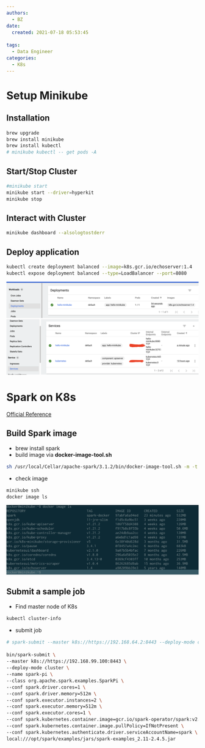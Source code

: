 ```yaml
---
authors:
  - BZ
date: 
  created: 2021-07-18 05:53:45

tags:
  - Data Engineer
categories: 
  - K8s
---
```

# Setup Minikube
<!-- more -->
## Installation 
```bash
brew upgrade 
brew install minikube
brew install kubectl
# minikube kubectl -- get pods -A
```

## Start/Stop Cluster
```bash
#minikube start
minikube start --driver=hyperkit
minikube stop
```

## Interact with Cluster
```bash
minikube dashboard --alsologtostderr
```

## Deploy application
```bash
kubectl create deployment balanced --image=k8s.gcr.io/echoserver:1.4  
kubectl expose deployment balanced --type=LoadBalancer --port=8080
```
![](../assets/images/minikube_deployment.png "deployment")
![](../assets/images/minikube_port.png "service")

# Spark on K8s
[Official Reference](https://spark.apache.org/docs/latest/running-on-kubernetes.html)

## Build Spark image
- brew install spark
- build image via **docker-image-tool.sh**
```bash
sh /usr/local/Cellar/apache-spark/3.1.2/bin/docker-image-tool.sh -m -t spark-docker build
```
- check image
```bash
minikube ssh
docker image ls
```
![](../assets/images/minikube_docker.png "docker image")


## Submit a sample job
- Find master node of K8s
```bash
kubectl cluster-info
```
- submit job
```bash
# spark-submit --master k8s://https://192.168.64.2:8443 --deploy-mode cluster --name spark-pi --class org.apache.spark.examples.SparkPi --conf spark.executor.instances=3 --conf spark.kubernetes.container.image=gcr.io/spark-operator/spark:v2.4.5 --conf spark.kubernetes.namespace=default local:///usr/local/opt/apache-spark/libexec/examples/jars/spark-examples_2.12-2.4.5.jar

bin/spark-submit \
--master k8s://https://192.168.99.100:8443 \
--deploy-mode cluster \
--name spark-pi \
--class org.apache.spark.examples.SparkPi \
--conf spark.driver.cores=1 \
--conf spark.driver.memory=512m \
--conf spark.executor.instances=2 \
--conf spark.executor.memory=512m \
--conf spark.executor.cores=1 \
--conf spark.kubernetes.container.image=gcr.io/spark-operator/spark:v2.4.5 \
--conf spark.kubernetes.container.image.pullPolicy=IfNotPresent \
--conf spark.kubernetes.authenticate.driver.serviceAccountName=spark \
local:///opt/spark/examples/jars/spark-examples_2.11-2.4.5.jar
```